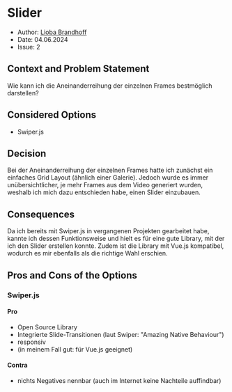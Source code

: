 # Slider

- Author: [Lioba Brandhoff](https://github.com/liobabrandhoff)
- Date: 04.06.2024
- Issue: 2

## Context and Problem Statement

Wie kann ich die Aneinanderreihung der einzelnen Frames bestmöglich darstellen?

## Considered Options

- Swiper.js

## Decision

Bei der Aneinanderreihung der einzelnen Frames hatte ich zunächst ein einfaches Grid Layout (ähnlich einer Galerie).
Jedoch wurde es immer unübersichtlicher, je mehr Frames aus dem Video generiert wurden, weshalb ich mich dazu entschieden habe, einen Slider einzubauen.

## Consequences

Da ich bereits mit Swiper.js in vergangenen Projekten gearbeitet habe, kannte ich dessen Funktionsweise und hielt es für eine gute Library, mit der ich den Slider erstellen konnte.
Zudem ist die Library mit Vue.js kompatibel, wodurch es mir ebenfalls als die richtige Wahl erschien.


## Pros and Cons of the Options

### Swiper.js

#### Pro

- Open Source Library
- Integrierte Slide-Transitionen (laut Swiper: "Amazing Native Behaviour")
- responsiv
- (in meinem Fall gut: für Vue.js geeignet)

#### Contra

- nichts Negatives nennbar (auch im Internet keine Nachteile auffindbar)